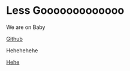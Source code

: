 # Less Gooooooooooooo
We are on Baby


[Github](github.com/whoishmk)
<html>
  <p>Hehehehehe</p>
  <a href = "https://heliopause.s3.us-east-1.amazonaws.com/1000_F_555528426_mfWt48TLEKtH9PskBvyPGqZrBXQG89Uh.jpg"> Hehe</a>
</html>
